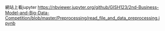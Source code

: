 網站上看jupyter
https://nbviewer.jupyter.org/github/GISH123/2nd-Business-Model-and-Big-Data-Competition/blob/master/Preprocessing/read_file_and_data_preprocessing.ipynb
